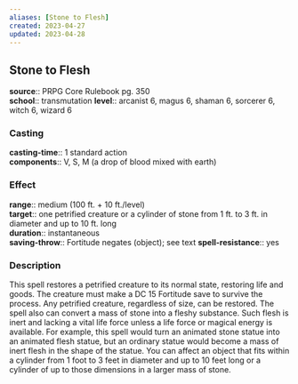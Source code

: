 ```yaml
---
aliases: [Stone to Flesh]
created: 2023-04-27
updated: 2023-04-28
---
```


## Stone to Flesh

**source**:: PRPG Core Rulebook pg. 350  
**school**:: transmutation
**level**:: arcanist 6, magus 6, shaman 6, sorcerer 6, witch 6, wizard 6

### Casting

**casting-time**:: 1 standard action  
**components**:: V, S, M (a drop of blood mixed with earth)

### Effect

**range**:: medium (100 ft. + 10 ft./level)  
**target**:: one petrified creature or a cylinder of stone from 1 ft. to 3 ft. in diameter and up to 10 ft. long  
**duration**:: instantaneous  
**saving-throw**:: Fortitude negates (object); see text
**spell-resistance**:: yes

### Description

This spell restores a petrified creature to its normal state, restoring life and goods. The creature must make a DC 15 Fortitude save to survive the process. Any petrified creature, regardless of size, can be restored. The spell also can convert a mass of stone into a fleshy substance. Such flesh is inert and lacking a vital life force unless a life force or magical energy is available. For example, this spell would turn an animated stone statue into an animated flesh statue, but an ordinary statue would become a mass of inert flesh in the shape of the statue. You can affect an object that fits within a cylinder from 1 foot to 3 feet in diameter and up to 10 feet long or a cylinder of up to those dimensions in a larger mass of stone.
